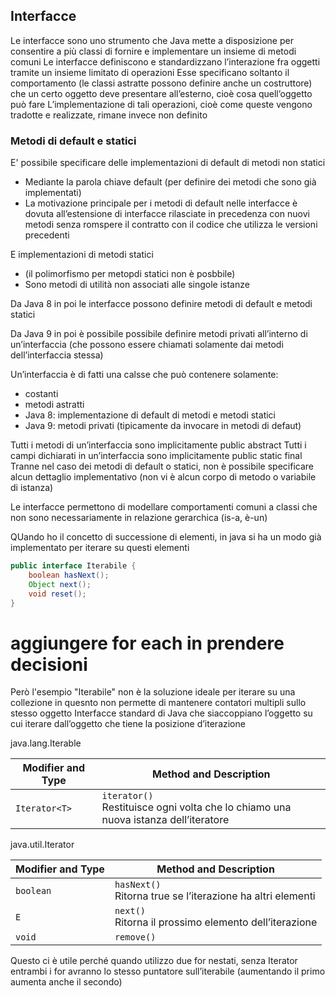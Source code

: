 ## Interfacce
Le interfacce sono uno strumento che Java mette a disposizione per consentire a più classi di fornire e implementare un insieme di metodi comuni
Le interfacce definiscono e standardizzano l’interazione fra oggetti tramite un insieme limitato di operazioni
Esse specificano soltanto il comportamento (le classi astratte possono definire anche un costruttore) che un certo oggetto deve presentare all’esterno, cioè cosa quell’oggetto può fare
L’implementazione di tali operazioni, cioè come queste vengono tradotte e realizzate, rimane invece non definito

### Metodi di default e statici
E' possibile specificare delle implementazioni di default di metodi non statici
- Mediante la parola chiave default (per definire dei metodi che sono già implementati)
- La motivazione principale per i metodi di default nelle interfacce è dovuta all’estensione di interfacce rilasciate in precedenza con nuovi metodi senza romspere il contratto con il codice che utilizza le versioni precedenti

E implementazioni di metodi statici
- (il polimorfismo per metopdi statici non è posbbile)
- Sono metodi di utilità non associati alle singole istanze

Da Java 8 in poi le interfacce possono definire metodi di default e metodi statici

Da Java 9 in poi è possibile possibile definire metodi privati all’interno di un’interfaccia (che possono essere chiamati solamente dai metodi dell’interfaccia stessa)

Un’interfaccia è di fatti una calsse che può contenere solamente:
- costanti
- metodi astratti
- Java 8: implementazione di default di metodi e metodi statici
- Java 9: metodi privati (tipicamente da invocare in metodi di defaut)

Tutti i metodi di un’interfaccia sono implicitamente public abstract
Tutti i campi dichiarati in un’interfaccia sono implicitamente public static final
Tranne nel caso dei metodi di default o statici, non è possibile specificare alcun dettaglio implementativo (non vi è alcun corpo di metodo o variabile di istanza)

Le interfacce permettono di modellare comportamenti comuni a classi che non sono necessariamente in relazione gerarchica (is-a, è-un)

QUando ho il concetto di successione di elementi, in java si ha un modo già implementato per iterare su questi elementi

```java
public interface Iterabile {
	boolean hasNext();
	Object next();
	void reset();
}
```

# aggiungere for each in prendere decisioni

Però l'esempio "Iterabile" non è la soluzione ideale per iterare su una collezione in quesnto non permette di mantenere contatori multipli sullo stesso oggetto
Interfacce standard di Java che siaccoppiano l’oggetto su cui iterare dall’oggetto che tiene la posizione d’iterazione

java.lang.Iterable

| Modifier and Type | Method and Description                                                                |
| ----------------- | ------------------------------------------------------------------------------------- |
| `Iterator<T>`     | `iterator()`<br>Restituisce ogni volta che lo chiamo una nuova istanza dell’iteratore |


java.util.Iterator

| Modifier and Type | Method and Description                                        |
| ----------------- | ------------------------------------------------------------- |
| `boolean`         | `hasNext()`<br>Ritorna true se l’iterazione ha altri elementi |
| `E`               | `next()`<br>Ritorna il prossimo elemento dell’iterazione      |
| `void`            | `remove()`<br>                                                |

Questo ci è utile perché quando utilizzo due for nestati, senza Iterator entrambi i for avranno lo stesso puntatore sull’iterabile (aumentando il primo aumenta anche il secondo)

